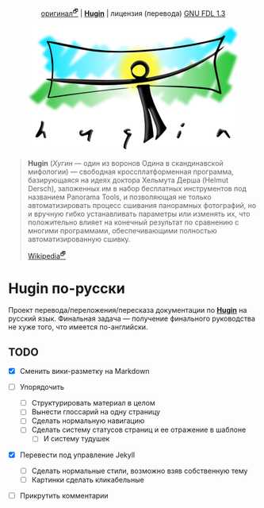 <p align="center">
 <a href="https://wiki.panotools.org/Hugin">оригинал<sup>🗗</sup></a> | <a href="https://hugin.shikhalev.org/"><b>Hugin</b></a> | лицензия (перевода) <a href="LICENSE">GNU FDL 1.3</a></p>

<p align="center">
<img src="tr/img/hugin-logo.png">
</p>

> **Hugin** (*Хугин* — один из воронов Одина в скандинавской мифологии) —
> свободная кроссплатформенная программа, базирующаяся на идеях
> доктора Хельмута Дерша (Helmut Dersch), заложенных им в набор
> бесплатных инструментов под названием Panorama Tools, и позволяющая
> не только автоматизировать процесс сшивания панорамных фотографий,
> но и вручную гибко устанавливать параметры или изменять их, что
> положительно влияет на конечный результат по сравнению с многими
> программами, обеспечивающими полностью автоматизированную сшивку.
>
> [Wikipedia<sup>🗗</sup>](https://ru.wikipedia.org/wiki/Hugin)

# Hugin по-русски

Проект перевода/переложения/пересказа документации по **[Hugin][hugin]** на русский язык. Финальная задача — получение финального 
руководства не хуже того, что имеется по-английски.

## TODO

- [x] Сменить вики-разметку на Markdown
- [ ] Упорядочить
  - [ ] Структурировать материал в целом
  - [ ] Вынести глоссарий на одну страницу
  - [ ] Сделать нормальную навигацию
  - [ ] Сделать систему статусов страниц и ее отражение в шаблоне
    - [ ] И систему тудушек
- [x] Перевести под управление Jekyll
  - [ ] Сделать нормальные стили, возможно взяв собственную тему
  - [ ] Картинки сделать кликабельные
- [ ] Прикрутить комментарии


[hugin]: https://wiki.panotools.org/Hugin
